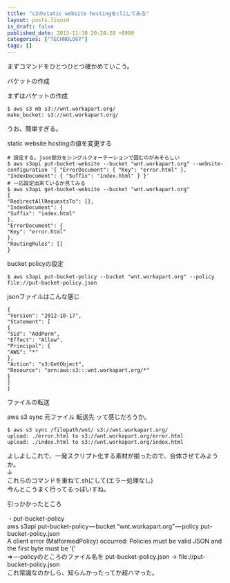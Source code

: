 ```yaml
---
title: "s3のstatic website hostingをcliしてみる"
layout: posts.liquid
is_draft: false
published_date: 2013-11-10 20:24:28 +0900
categories: ["TECHNOLOGY"]
tags: []
---
```


まずコマンドをひとつひとつ確かめていこう。

バケットの作成

まずはバケットの作成

    $ aws s3 mb s3://wnt.workapart.org/
    make_bucket: s3://wnt.workapart.org/

うお、簡単すぎる。

static website hostingの値を変更する

    # 設定する。json部分をシングルクォーテーションで囲むのがみそらしい
    $ aws s3api put-bucket-website --bucket "wnt.workapart.org" --website-configuration '{ "ErrorDocument": { "Key": "error.html" }, "IndexDocument": { "Suffix": "index.html" } }'
    # 一応設定出来ているか見てみる
    $ aws s3api get-bucket-website --bucket "wnt.workapart.org"
    {
    "RedirectAllRequestsTo": {},
    "IndexDocument": {
    "Suffix": "index.html"
    },
    "ErrorDocument": {
    "Key": "error.html"
    },
    "RoutingRules": []
    }

bucket policyの設定

    $ aws s3api put-bucket-policy --bucket "wnt.workapart.org" --policy file://put-bucket-policy.json

jsonファイルはこんな感じ

    {
    "Version": "2012-10-17",
    "Statement": [
    {
    "Sid": "AddPerm",
    "Effect": "Allow",
    "Principal": {
    "AWS": "*"
    },
    "Action": "s3:GetObject",
    "Resource": "arn:aws:s3:::wnt.workapart.org/*"
    }
    ]
    }

ファイルの転送

aws s3 sync 元ファイル 転送先 ッて感じだろうか。

    $ aws s3 sync /filepath/wnt/ s3://wnt.workapart.org/
    upload: ./error.html to s3://wnt.workapart.org/error.html
    upload: ./index.html to s3://wnt.workapart.org/index.html

よしよしこれで、一発スクリプト化する素材が揃ったので、合体させてみようか。  
↓  
これらのコマンドを重ねて.shにして(エラー処理なし)  
今んとこうまく行ってるっぽいすね。

引っかかったところ

・put-bucket-policy  
aws s3api put-bucket-policy — bucket “wnt.workapart.org” — policy put-bucket-policy.json  
A client error (MalformedPolicy) occurred: Policies must be valid JSON and the first byte must be ‘{’  
=\> — policyのところのファイル名を put-bucket-policy.json -\> file://put-bucket-policy.json  
これ常識なのかしら、知らんかったってか超ハマった。


